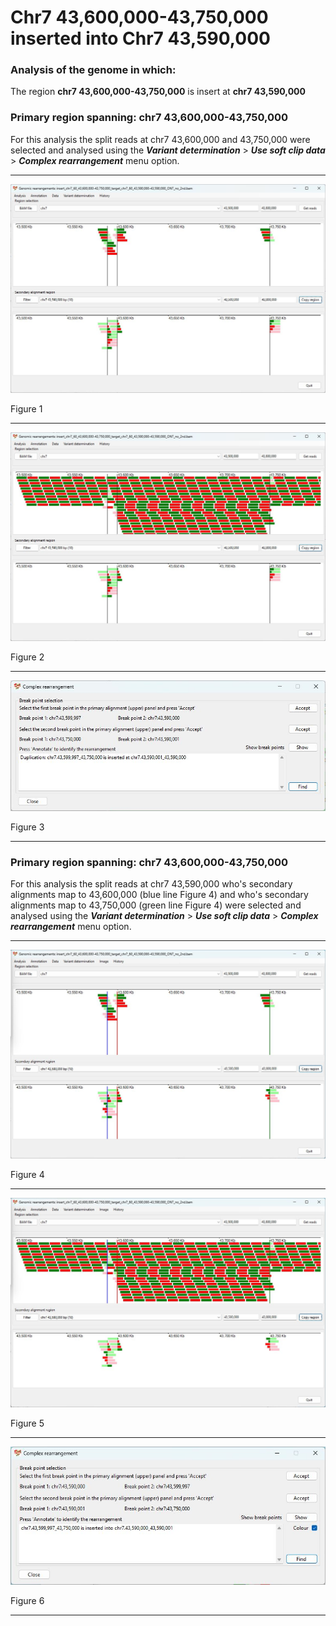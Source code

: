 # Chr7 43,600,000-43,750,000  inserted into Chr7 43,590,000

### Analysis of the genome in which: 

The region **chr7 43,600,000-43,750,000** is insert at **chr7 43,590,000**

### Primary region spanning: chr7 43,600,000-43,750,000 

For this analysis the split reads at chr7 43,600,000 and 43,750,000 were selected and analysed using the ___Variant determination___ > ___Use soft clip data___ > ___Complex rearrangement___ menu option.<hr />

![image](images/insert_chr7_60_43,600,000-43,750,000_target_chr7_60_43,590,000-43,590,000_ONT_no_2nd_1.jpg)

Figure 1


<hr />

![image](images/insert_chr7_60_43,600,000-43,750,000_target_chr7_60_43,590,000-43,590,000_ONT_no_2nd_1_all.jpg)

Figure 2


<hr />

![image](images/insert_chr7_60_43,600,000-43,750,000_target_chr7_60_43,590,000-43,590,000_ONT_no_2nd_1_result.jpg)

Figure 3

<hr />

### Primary region spanning: chr7 43,600,000-43,750,000 

For this analysis the split reads at chr7 43,590,000 who's secondary alignments map to 43,600,000 (blue line Figure 4) and who's secondary alignments map to 43,750,000 (green line Figure 4) were selected and analysed using the ___Variant determination___ > ___Use soft clip data___ > ___Complex rearrangement___ menu option.<hr />

![image](images/insert_chr7_60_43,600,000-43,750,000_target_chr7_60_43,590,000-43,590,000_ONT_no_2nd_2.jpg)

Figure 4


<hr />

![image](images/insert_chr7_60_43,600,000-43,750,000_target_chr7_60_43,590,000-43,590,000_ONT_no_2nd_2_all.jpg)

Figure 5


<hr />

![image](images/insert_chr7_60_43,600,000-43,750,000_target_chr7_60_43,590,000-43,590,000_ONT_no_2nd_2_results.jpg)

Figure 6

<hr />